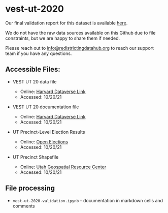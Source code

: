 # vest-ut-2020

Our final validation report for this dataset is available [here](https://redistrictingdatahub.org/dataset/vest-2020-utah-precinct-boundaries-and-election-results-shapefile/).

We do not have the raw data sources available on this Github due to file constraints, but we are happy to share them if needed. 

Please reach out to info@redistrictingdatahub.org to reach our support team if you have any questions.

## **Accessible Files:**
- VEST UT 20 data file
  - Online: [Harvard Dataverse Link](https://dataverse.harvard.edu/file.xhtml?fileId=4863167&version=21.0)
  - Accessed: 10/20/21

- VEST UT 20 documentation file
  - Online: [Harvard Dataverse Link](https://dataverse.harvard.edu/file.xhtml?fileId=5206372&version=21.0)
  - Accessed: 10/20/21

- UT Precinct-Level Election Results
  - Online: [Open Elections](https://github.com/openelections/openelections-data-ut/tree/master/2020)
  - Accessed: 10/20/21

- UT Precinct Shapefile
  - Online: [Utah Geospatial Resource Center](https://gis.utah.gov/data/political/voter-precincts/)
  - Accessed: 10/20/21 

## File processing

- `vest-ut-2020-validation.ipynb` - documentation in markdown cells and comments
